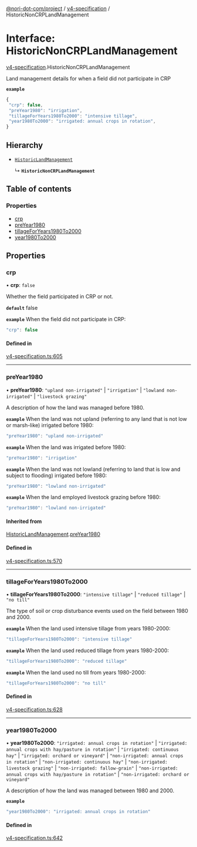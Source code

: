 [@nori-dot-com/project](../README.md) / [v4-specification](../modules/v4_specification.md) / HistoricNonCRPLandManagement

# Interface: HistoricNonCRPLandManagement

[v4-specification](../modules/v4_specification.md).HistoricNonCRPLandManagement

Land management details for when a field did not participate in CRP

**`example`**

```js
{
 "crp": false,
 "preYear1980": "irrigation",
 "tillageForYears1980To2000": "intensive tillage",
 "year1980To2000": "irrigated: annual crops in rotation",
}
```

## Hierarchy

- [`HistoricLandManagement`](v4_specification.HistoricLandManagement.md)

  ↳ **`HistoricNonCRPLandManagement`**

## Table of contents

### Properties

- [crp](v4_specification.HistoricNonCRPLandManagement.md#crp)
- [preYear1980](v4_specification.HistoricNonCRPLandManagement.md#preyear1980)
- [tillageForYears1980To2000](v4_specification.HistoricNonCRPLandManagement.md#tillageforyears1980to2000)
- [year1980To2000](v4_specification.HistoricNonCRPLandManagement.md#year1980to2000)

## Properties

### crp

• **crp**: ``false``

Whether the field participated in CRP or not.

**`default`** false

**`example`** When the field did not participate in CRP:

```js
"crp": false
```

#### Defined in

[v4-specification.ts:605](https://github.com/nori-dot-eco/nori-dot-com/blob/841b22c/packages/project/src/v4-specification.ts#L605)

___

### preYear1980

• **preYear1980**: ``"upland non-irrigated"`` \| ``"irrigation"`` \| ``"lowland non-irrigated"`` \| ``"livestock grazing"``

A description of how the land was managed before 1980.

**`example`** When the land was not upland (referring to any land that is not low or marsh-like) irrigated before 1980:

```js
"preYear1980": "upland non-irrigated"
```

**`example`** When the land was irrigated before 1980:

```js
"preYear1980": "irrigation"
```

**`example`** When the land was not lowland (referring to land that is low and subject to flooding) irrigated before 1980:

```js
"preYear1980": "lowland non-irrigated"
```

**`example`** When the land employed livestock grazing before 1980:

```js
"preYear1980": "lowland non-irrigated"
```

#### Inherited from

[HistoricLandManagement](v4_specification.HistoricLandManagement.md).[preYear1980](v4_specification.HistoricLandManagement.md#preyear1980)

#### Defined in

[v4-specification.ts:570](https://github.com/nori-dot-eco/nori-dot-com/blob/841b22c/packages/project/src/v4-specification.ts#L570)

___

### tillageForYears1980To2000

• **tillageForYears1980To2000**: ``"intensive tillage"`` \| ``"reduced tillage"`` \| ``"no till"``

The type of soil or crop disturbance events used on the field between 1980 and 2000.

**`example`** When the land used intensive tillage from years 1980-2000:

```js
"tillageForYears1980To2000": "intensive tillage"
```

**`example`** When the land used reduced tillage from years 1980-2000:

```js
"tillageForYears1980To2000": "reduced tillage"
```

**`example`** When the land used no till from years 1980-2000:

```js
"tillageForYears1980To2000": "no till"
```

#### Defined in

[v4-specification.ts:628](https://github.com/nori-dot-eco/nori-dot-com/blob/841b22c/packages/project/src/v4-specification.ts#L628)

___

### year1980To2000

• **year1980To2000**: ``"irrigated: annual crops in rotation"`` \| ``"irrigated: annual crops with hay/pasture in rotation"`` \| ``"irrigated: continuous hay"`` \| ``"irrigated: orchard or vineyard"`` \| ``"non-irrigated: annual crops in rotation"`` \| ``"non-irrigated: continuous hay"`` \| ``"non-irrigated: livestock grazing"`` \| ``"non-irrigated: fallow-grain"`` \| ``"non-irrigated: annual crops with hay/pasture in rotation"`` \| ``"non-irrigated: orchard or vineyard"``

A description of how the land was managed between 1980 and 2000.

**`example`**

```js
"year1980To2000": "irrigated: annual crops in rotation"
```

#### Defined in

[v4-specification.ts:642](https://github.com/nori-dot-eco/nori-dot-com/blob/841b22c/packages/project/src/v4-specification.ts#L642)
